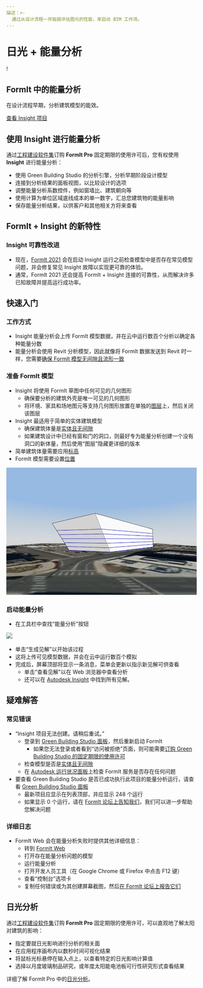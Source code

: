 ```yaml
---
描述：>- 
  通过从设计流程一开始就评估图元的性能，来启动 BIM 工作流。
---
```


# 日光 + 能量分析

\![](<../.gitbook/assets/20220317 Solar Analysis.png>)

## FormIt 中的能量分析

在设计流程早期，分析建筑模型的能效。

[查看 Insight 项目](https://gbs.autodesk.com/OneEnergy/Insight)

## 使用 Insight 进行能量分析

通过[工程建设软件集](https://www.autodesk.com/collections/architecture-engineering-construction/overview)订购 **FormIt Pro** 固定期限的使用许可后，您有权使用 **Insight** 进行能量分析：

* 使用 Green Building Studio 的分析引擎，分析早期阶段设计模型
* 连接到分析结果的面板视图，以比较设计的选项
* 调整能量分析系数控件，例如窗墙比、建筑朝向等
* 使用计算为单位区域底线成本的单一数字，汇总您建筑物的能量影响
* 保存能量分析结果，以供客户和其他相关方将来查看

## FormIt + Insight 的新特性<a href="#insight-what-s-new" id="insight-what-s-new"></a>

### **Insight 可靠性改进**<a href="#improvements-to-insight-reliability" id="improvements-to-insight-reliability"></a>

* 现在，[FormIt 2021](https://formit.autodesk.com/blog/post/introducing-formit-2021) 会在启动 Insight 运行之前检查模型中是否存在常见模型问题，并会修复常见 Insight 故障以实现更可靠的体验。
* 通常，FormIt 2021 还会提高 FormIt + Insight 连接的可靠性，从而解决许多已知故障并提高运行成功率。

## 快速入门<a href="#insight-getting-started" id="insight-getting-started"></a>

### **工作方式**<a href="#how-it-works" id="how-it-works"></a>

* Insight 能量分析会上传 FormIt 模型数据，并在云中运行数百个分析以确定各种能量分数
* 能量分析会使用 Revit 分析模型，因此就像将 FormIt 数据发送到 Revit 时一样，您需要[确保 FormIt 模型无间隙且流形一致](https://formit.autodesk.com/blog/post/repairing-solid-models)

### **准备 FormIt 模型**<a href="#preparing-your-formit-model" id="preparing-your-formit-model"></a>

* Insight 将使用 FormIt 草图中任何可见的几何图形
  * 确保要分析的建筑外壳是唯一可见的几何图形
  * 将环境、家具和场地图元等支持几何图形放置在单独的[图层](../tool-library/layers.md)上，然后关闭该图层
* Insight 最适用于简单的实体建筑模型
  * 确保建筑体量是[实体且无间隙](https://formit.autodesk.com/blog/post/repairing-solid-models)
  * 如果建筑设计中已经有窗和门的洞口，则最好专为能量分析创建一个没有洞口的新体量，然后使用“图层”隐藏更详细的版本
* 简单建筑体量需要应用[标高](../tool-library/levels-and-area.md)
* FormIt 模型需要设置[位置](../tool-library/setting-location.md)

![](../.gitbook/assets/insight.png)

### **启动能量分析**<a href="#starting-energy-analysis" id="starting-energy-analysis"></a>

* 在工具栏中查找“能量分析”按钮

![](../.gitbook/assets/generate\_insight.png)

* 单击“生成见解”以开始该过程
* 这将上传可见模型数据，并会在云中运行数百个模拟
* 完成后，屏幕顶部将显示一条消息，菜单会更新以指示新见解可供查看
  * 单击“查看见解”以在 Web 浏览器中查看分析
  * 还可以在 [Autodesk Insight](https://gbs.autodesk.com/OneEnergy/Insight) 中找到所有见解。

## 疑难解答<a href="#insight-troubleshooting" id="insight-troubleshooting"></a>

### **常见错误**<a href="#common-errors" id="common-errors"></a>

* “Insight 项目无法创建。请稍后重试。”
  * 登录到 [Green Building Studio 面板](https://gbs.autodesk.com/GBS/Project)，然后重新启动 FormIt
    * 如果您无法登录或者看到“访问被拒绝”页面，则可能需要[订购 Green Building Studio 的固定期限的使用许可](https://knowledge.autodesk.com/search-result/caas/CloudHelp/cloudhelp/ENU/BPA-Help/files/GUID-7FCFF904-F943-4020-BF7F-53AA7148673D-htm.html)
  * 检查模型是否是[实体且无间隙](https://formit.autodesk.com/blog/post/repairing-solid-models)
  * 在 [Autodesk 运行状况面板](https://health.autodesk.com/)上检查 FormIt 服务是否存在任何问题
* 要查看 Green Building Studio 是否已成功执行此项目的能量分析运行，请查看 [Green Building Studio 面板](https://gbs.autodesk.com/GBS/Project)
  * 最新项目应显示在列表顶部，并应显示 248 个运行
  * 如果显示 0 个运行，请在 [FormIt 论坛上告知我们](https://forums.autodesk.com/t5/formit-forum/bd-p/142)，我们可以进一步帮助您解决问题

### **详细日志**<a href="#detailed-logs" id="detailed-logs"></a>

* FormIt Web 会在能量分析失败时提供其他详细信息：
  * 转到 [FormIt Web](https://formit.autodesk.com/app)
  * 打开存在能量分析问题的模型
  * 运行能量分析
  * 打开开发人员工具（在 Google Chrome 或 Firefox 中点击 F12 键）
  * 查看“控制台”选项卡
  * 复制任何错误或为其创建屏幕截图，然后[在 FormIt 论坛上报告它们](https://forums.autodesk.com/t5/formit-forum/bd-p/142)

## 日光分析

通过[工程建设软件集](https://www.autodesk.com/collections/architecture-engineering-construction/overview)订购 **FormIt Pro** 固定期限的使用许可，可以直观地了解太阳对建筑的影响：

* 指定要就日光影响进行分析的相关面
* 在应用程序画布内以数秒时间可视化结果
* 将鼠标光标悬停在输入点上，以查看特定的日光影响计算值
* 选择以月度玻璃制品研究，或年度太阳能电池板可行性研究形式查看结果

详细了解 FormIt Pro 中的[日光分析](../tool-library/solar-analysis.md)。
